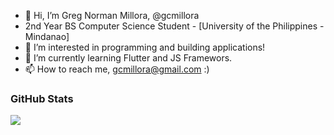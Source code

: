 - 👋 Hi, I’m Greg Norman Millora, @gcmillora
- 2nd Year BS Computer Science Student - [University of the Philippines - Mindanao]
- 👀 I’m interested in programming and building applications!
- 🌱 I’m currently learning Flutter and JS Framewors.
- 📫 How to reach me, gcmillora@gmail.com :)

### GitHub Stats
<a href="https://github.com/gcmillora/website">
  <img src="https://github-readme-stats.vercel.app/api/top-langs/?username=gcmillora&layout=compact" />
</a>
<!---
gcmillora/gcmillora is a ✨ special ✨ repository because its `README.md` (this file) appears on your GitHub profile.
You can click the Preview link to take a look at your changes.
--->

